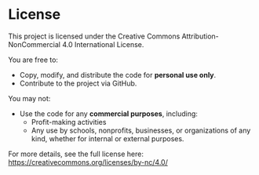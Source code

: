 # License

This project is licensed under the Creative Commons Attribution-NonCommercial 4.0 International License.

You are free to:
- Copy, modify, and distribute the code for **personal use only**.
- Contribute to the project via GitHub.

You may not:
- Use the code for any **commercial purposes**, including:
  - Profit-making activities
  - Any use by schools, nonprofits, businesses, or organizations of any kind, whether for internal or external purposes.

For more details, see the full license here: https://creativecommons.org/licenses/by-nc/4.0/
